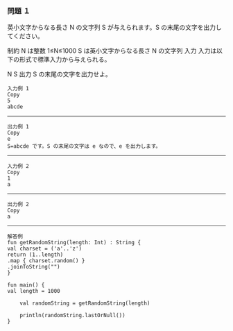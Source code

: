 ### 問題 １

英小文字からなる長さ N の文字列 S が与えられます。S の末尾の文字を出力してください。

制約
N は整数
1≤N≤1000
S は英小文字からなる長さ N の文字列
入力
入力は以下の形式で標準入力から与えられる。

N
S
出力
S の末尾の文字を出力せよ。

    
    入力例 1
    Copy
    5
    abcde
----
    出力例 1
    Copy
    e
    S=abcde です。S の末尾の文字は e なので、e を出力します。

----
    入力例 2
    Copy
    1
    a
----
    出力例 2
    Copy
    a
____
    解答例
    fun getRandomString(length: Int) : String {
    val charset = ('a'..'z')
    return (1..length)
    .map { charset.random() }
    .joinToString("")
    }
    
    fun main() {
    val length = 1000
    
        val randomString = getRandomString(length)
    
        println(randomString.lastOrNull())
    }



